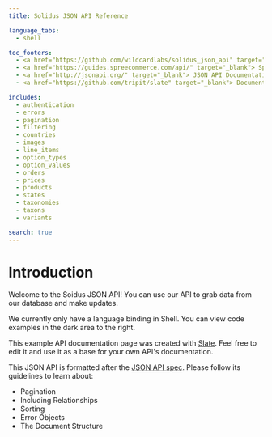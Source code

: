 ```yaml
---
title: Solidus JSON API Reference

language_tabs:
  - shell

toc_footers:
  - <a href="https://github.com/wildcardlabs/solidus_json_api" target="_blank"> Source Code </a>
  - <a href="https://guides.spreecommerce.com/api/" target="_blank"> Spree API Documentation </a>
  - <a href="http://jsonapi.org/" target="_blank"> JSON API Documentation </a>
  - <a href="https://github.com/tripit/slate" target="_blank"> Documentation Powered by Slate </a>

includes:
  - authentication
  - errors
  - pagination
  - filtering
  - countries
  - images
  - line_items
  - option_types
  - option_values
  - orders
  - prices
  - products
  - states
  - taxonomies
  - taxons
  - variants

search: true
---
```


# Introduction

Welcome to the Soidus JSON API!
You can use our API to grab data from our database and make updates.

We currently only have a language binding in Shell.
You can view code examples in the dark area to the right.

This example API documentation page was created with [Slate](http://github.com/tripit/slate).
Feel free to edit it and use it as a base for your own API's documentation.

This JSON API is formatted after the [JSON API spec](http://jsonapi.org).
Please follow its guidelines to learn about:

- Pagination
- Including Relationships
- Sorting
- Error Objects
- The Document Structure
